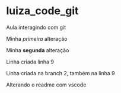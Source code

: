 # luiza_code_git
Aula interagindo com git

Minha *primeira* alteração

Minha **segunda** alteração


Linha criada linha 9

Linha criada na branch 2, também na linha 9

Alterando o readme com vscode

